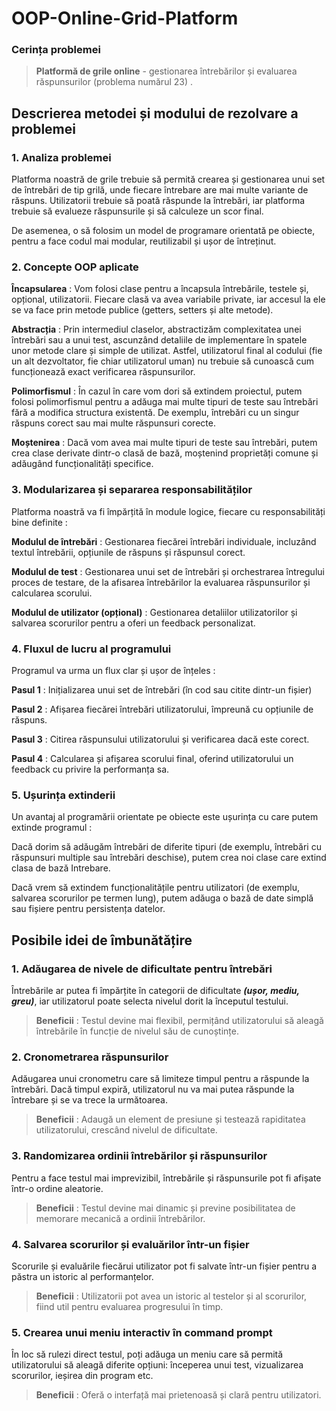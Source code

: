 # OOP-Online-Grid-Platform

### Cerința problemei
> **Platformă de grile online** - gestionarea întrebărilor și evaluarea răspunsurilor (problema numărul 23) .

## Descrierea metodei și modului de rezolvare a problemei
### 1. Analiza problemei
Platforma noastră de grile trebuie să permită crearea și gestionarea unui set de întrebări de tip grilă, unde fiecare întrebare are mai multe variante de răspuns.
Utilizatorii trebuie să poată răspunde la întrebări, iar platforma trebuie să evalueze răspunsurile și să calculeze un scor final.

De asemenea, o să folosim un model de programare orientată pe obiecte, pentru a face codul mai modular, reutilizabil și ușor de întreținut.

### 2. Concepte OOP aplicate
**Încapsularea** : Vom folosi clase pentru a încapsula întrebările, testele și, opțional, utilizatorii. Fiecare clasă va avea variabile private, iar accesul la ele se va face prin metode publice (getters, setters și alte metode).

**Abstracția** : Prin intermediul claselor, abstractizăm complexitatea unei întrebări sau a unui test, ascunzând detaliile de implementare în spatele unor metode clare și simple de utilizat. Astfel, utilizatorul final al codului (fie un alt dezvoltator, fie chiar utilizatorul uman) nu trebuie să cunoască cum funcționează exact verificarea răspunsurilor.

**Polimorfismul** : În cazul în care vom dori să extindem proiectul, putem folosi polimorfismul pentru a adăuga mai multe tipuri de teste sau întrebări fără a modifica structura existentă. De exemplu, întrebări cu un singur răspuns corect sau mai multe răspunsuri corecte.

**Moștenirea** : Dacă vom avea mai multe tipuri de teste sau întrebări, putem crea clase derivate dintr-o clasă de bază, moștenind proprietăți comune și adăugând funcționalități specifice.

### 3. Modularizarea și separarea responsabilităților
Platforma noastră va fi împărțită în module logice, fiecare cu responsabilități bine definite :

**Modulul de întrebări** : Gestionarea fiecărei întrebări individuale, incluzând textul întrebării, opțiunile de răspuns și răspunsul corect.

**Modulul de test** : Gestionarea unui set de întrebări și orchestrarea întregului proces de testare, de la afisarea întrebărilor la evaluarea răspunsurilor și calcularea scorului.

**Modulul de utilizator (opțional)**  : Gestionarea detaliilor utilizatorilor și salvarea scorurilor pentru a oferi un feedback personalizat.

### 4. Fluxul de lucru al programului
Programul va urma un flux clar și ușor de înțeles :

**Pasul 1** : Inițializarea unui set de întrebări (în cod sau citite dintr-un fișier)

**Pasul 2** : Afișarea fiecărei întrebări utilizatorului, împreună cu opțiunile de răspuns.

**Pasul 3** : Citirea răspunsului utilizatorului și verificarea dacă este corect.

**Pasul 4** : Calcularea și afișarea scorului final, oferind utilizatorului un feedback cu privire la performanța sa.

### 5. Ușurința extinderii
Un avantaj al programării orientate pe obiecte este ușurința cu care putem extinde programul : 

Dacă dorim să adăugăm întrebări de diferite tipuri (de exemplu, întrebări cu răspunsuri multiple sau întrebări deschise), putem crea noi clase care extind clasa de bază Intrebare.

Dacă vrem să extindem funcționalitățile pentru utilizatori (de exemplu, salvarea scorurilor pe termen lung), putem adăuga o bază de date simplă sau fișiere pentru persistența datelor.

## Posibile idei de îmbunătățire
### 1. Adăugarea de nivele de dificultate pentru întrebări
Întrebările ar putea fi împărțite în categorii de dificultate ***(ușor, mediu, greu)***, iar utilizatorul poate selecta nivelul dorit la începutul testului.
> **Beneficii** : Testul devine mai flexibil, permițând utilizatorului să aleagă întrebările în funcție de nivelul său de cunoștințe.

### 2. Cronometrarea răspunsurilor
Adăugarea unui cronometru care să limiteze timpul pentru a răspunde la întrebări. Dacă timpul expiră, utilizatorul nu va mai putea răspunde la întrebare și se va trece la următoarea.
> **Beneficii** : Adaugă un element de presiune și testează rapiditatea utilizatorului, crescând nivelul de dificultate.

### 3. Randomizarea ordinii întrebărilor și răspunsurilor
Pentru a face testul mai imprevizibil, întrebările și răspunsurile pot fi afișate într-o ordine aleatorie.
> **Beneficii** : Testul devine mai dinamic și previne posibilitatea de memorare mecanică a ordinii întrebărilor.

### 4. Salvarea scorurilor și evaluărilor într-un fișier
Scorurile și evaluările fiecărui utilizator pot fi salvate într-un fișier pentru a păstra un istoric al performanțelor.
> **Beneficii** : Utilizatorii pot avea un istoric al testelor și al scorurilor, fiind util pentru evaluarea progresului în timp.

### 5. Crearea unui meniu interactiv în command prompt
În loc să rulezi direct testul, poți adăuga un meniu care să permită utilizatorului să aleagă diferite opțiuni: începerea unui test, vizualizarea scorurilor, ieșirea din program etc.
> **Beneficii** : Oferă o interfață mai prietenoasă și clară pentru utilizatori.
